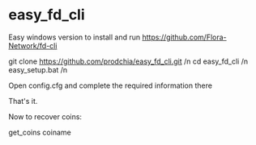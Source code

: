 # easy_fd_cli

Easy windows version to install and run  https://github.com/Flora-Network/fd-cli

git clone https://github.com/prodchia/easy_fd_cli.git /n
cd easy_fd_cli /n
easy_setup.bat /n

Open config.cfg and complete the required information there

That's it.

Now to recover coins:

get_coins coiname
